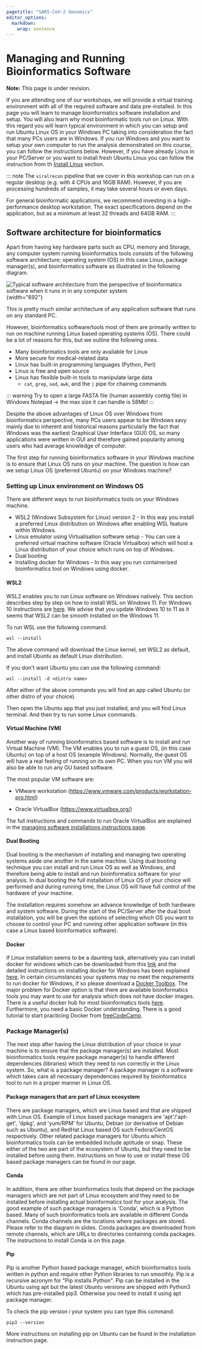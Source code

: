 ```yaml
---
pagetitle: "SARS-CoV-2 Genomics"
editor_options: 
  markdown: 
    wrap: sentence
---
```


# Managing and Running Bioinformatics Software

**Note:** This page is under revision.

If you are attending one of our workshops, we will provide a virtual training environment with all of the required software and data pre-installed.
In this page you will learn to manage bioinformatics software installation and setup.
You will also learn why most bioinformatic tools run on Linux.
With this regard you will learn typical environment in which you can setup and run Ubuntu Linux OS in your Windows PC taking into consideration the fact that many PCs users are in Windows.
If you run Windows and you want to setup your own computer to run the analysis demonstrated on this course, you can follow the instructions below.
However, if you have already Linux in your PC/Server or you want to install fresh Ubuntu Linux you can follow the instruction from th [Install Linux](##Install%20Linux) section.

::: note
The `viralrecon` pipeline that we cover in this workshop can run on a regular desktop (e.g. with 4 CPUs and 16GB RAM).
However, if you are processing hundreds of samples, it may take several hours or even days.

For general bioinformatic applications, we recommend investing in a high-performance desktop workstation.
The exact specifications depend on the application, but as a minimum at least 32 threads and 64GB RAM.
:::

## Software architecture for bioinformatics

Apart from having key hardware parts such as CPU, memory and Storage, any computer system running bioinformatics tools consists of the following software architecture; operating system (OS) in this case Linux, package manager(s), and bioinformatics software as illustrated in the following diagram.

![Typical software architecture from the perspective of bioinformatics software when it runs in in any computer system](images/bioinformatics_software_architecture.png){width="692"}

This is pretty much similar architecture of any application software that runs on any standard PC.

However, bioinformatics software/tools most of them are primarily written to run on machine running Linux based operating systems (OS).
There could be a lot of reasons for this, but we outline the following ones.

-   Many bioinformatics tools are only available for Linux
-   More secure for medical-related data
-   Linux has built-in programming languages (Python, Perl)
-   Linux is free and open source
-   Linux has flexible built-in tools to manipulate large data
    -   `cat`, `grep`, `sed`, `awk`, and the `|` pipe for chaining commands

::: warning
Try to open a large FASTA file (human assembly contig file) in Windows Notepad → the max size it can handle is 58Mb!
:::

Despite the above advantages of Linux OS over Windows from bioinformatics perspective, many PCs users appear to be Windows savy mainly due to inherent and historical reasons particularly the fact that Windows was the earliest Graphical User Interface (GUI) OS, so many applications were written in GUI and therefore gained popularity among users who had average knowledge of computer.

The first step for running bioinformatics software in your Windows machine is to ensure that Linux OS runs on your machine.
The question is how can we setup Linux OS (preferred Ubuntu) on your Windows machine?

### Setting up Linux environment on Windows OS

There are different ways to run bioinformatics tools on your Windows machine.

-   WSL2 (Windows Subsystem for Linux) version 2 - In this way you install a preferred Linux distribution on Windows after enabling WSL feature within Windows.
-   Linux emulator using Virtualisation software setup - You can use a preferred virtual machine software (Oracle Virtualbox) which will host a Linux distribution of your choice which runs on top of Windows.
-   Dual booting
-   Installing docker for Windows - In this way you run containerised bioinformatics tool on Windows using docker.

#### WSL2

WSL2 enables you to run Linux software on Windows natively.
This section describes step by step on how to install WSL on Windows 11.
For Windows 10 instructions are [here](https://cambiotraining.github.io/sars-cov-2-genomics/104-wsl_windows.html "WSL2").
We advise that you update Windows 10 to 11 as it seems that WSL2 can be smooth installed on the Windows 11.

To run WSL use the following command:

```{bash}
wsl --install
```

The above command will download the Linux kernel, set WSL2 as default, and install Ubuntu as default Linux distribution.

If you don't want Ubuntu you can use the following command:

```{bash}
wsl --install -d <distro name>
```

After either of the above commands you will find an app called Ubuntu (or other distro of your choice).

Then open the Ubuntu app that you just installed, and you will find Linux terminal.
And then try to run some Linux commands.

#### Virtual Machine (VM)

Another way of running bioinformatics based software is to install and run Virtual Machine (VM).
The VM enables you to run a guest OS, (in this case Ubuntu) on top of a host OS (example Windows).
Normally, the guest OS will have a real feeling of running on its own PC.
When you run VM you will also be able to run any GU based software.

The most popular VM software are:

-   VMware workstation (<https://www.vmware.com/products/workstation-pro.html>)

-   Oracle VirtualBox (<https://www.virtualbox.org/>)

The full instructions and commands to run Oracle VirtualBox are explained in the [managing software installations instructions page](101-setup_installation_instructions.html).

#### Dual Booting

Dual booting is the mechanism of installing and managing two operating systems aside one another in the same machine.
Using dual booting technique you can install and run Linux OS as well as Windows, and therefore being able to install and run bioinformatics software for your analysis.
In dual booting the full installation of Linux OS of your choice will performed and during running time, the Linux OS will have full control of the hardware of your machine.

The installation requires somehow an advance knowledge of both hardware and system software.
During the start of the PC/Server after the dual boot installation, you will be given the options of selecting which OS you want to choose to control your PC and running other application software (in this case a Linux based bioinformatics software).

#### Docker

If Linux installation seems to be a daunting task, alternatively you can install docker for windows which can be downloaded from this [link](https://download.docker.com/win/stable/Docker%20for%20Windows%20Installer.exe) and the detailed instructions on installing docker for Windows has been explained [here](https://docs.docker.com/desktop/install/windows-install/).
In certain circumstances your systems may no meet the requirements to run docker for Windows, if so please download a [Docker Toolbox](https://docs.docker.com/toolbox/overview/).
The major problem for Docker option is that there are available bioinformatics tools you may want to use for analysis which does not have docker images.
There is a useful docker hub for most bioinformatics tools [here](https://pegi3s.github.io/dockerfiles/).
Furthermore, you need a basic Docker understanding.
There is a good tutorial to start practicing Docker from [freeCodeCamp](https://www.freecodecamp.org/news/the-docker-handbook/).

### Package Manager(s)

The next step after having the Linux distribution of your choice in your machine is to ensure that the package manager(s) are installed.
Most bioinformatics tools require package manager(s) to handle different dependencies (libraries) which they need to run correctly in the Linux system.
So, what is a package manager?
A package manager is a software which takes care all necessary dependencies required by bioinformatics tool to run in a proper manner in Linux OS.

#### Package managers that are part of Linux ecosystem

There are package managers, which are Linux based and that are shipped with Linux OS. Example of Linux based package managers are 'apt'/'apt-get', 'dpkg', and 'yum/RPM' for Ubuntu, Debian (or derivative of Debian such as Ubuntu), and RedHat Linux based OS such Fedora/CentOS respectively.
Other related package managers for Ubuntu which bioinformatics tools can be embedded include aptitude or snap.
These either of the two are part of the ecosystem of Ubuntu, but they need to be installed before using them.
Instructions on how to use or install these OS based package managers can be found in our page.

#### Conda

In addition, there are other bioinformatics tools that depend on the package managers which are not part of Linux ecosystem and they need to be installed before installing actual bioinformatics tool for your analysis.
The good example of such package managers is 'Conda', which is a Python based.
Many of such bioinformatics tools are available in different Conda channels.
Conda channels are the locations where packages are stored.
Please refer to the diagram in slides.
Conda packages are downloaded from remote channels, which are URLs to directories containing conda packages.
The instructions to install Conda is on this page.

#### Pip

Pip is another Python based package manager, which bioinformatics tools written in python and require other Python libraries to run smoothly.
Pip is a recursive acronym for "Pip installs Python".
Pip can be installed in the Ubuntu using apt but the latest Ubuntu versions are shipped with Python3 which has pre-installed pip3.
Otherwise you need to install it using apt package manager.

To check the pip version i your system you can type this command:

```{bash}
pip3 --version
```

More instructions on installing pip on Ubuntu can be found in the installation instruction page.
